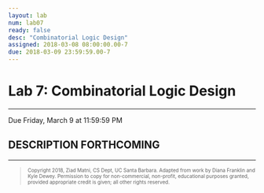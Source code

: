 ```yaml
---
layout: lab
num: lab07
ready: false
desc: "Combinatorial Logic Design"
assigned: 2018-03-08 08:00:00.00-7
due: 2018-03-09 23:59:59.00-7
---
```

<h1>Lab 7: Combinatorial Logic Design</h1>
<hr>
<p>Due Friday, March 9 at 11:59:59 PM</p>

<h2>DESCRIPTION FORTHCOMING</h2>
    
<hr>
<blockquote>
  <p><font size="1">
  Copyright 2018, Ziad Matni, CS Dept, UC Santa Barbara. Adapted from work by Diana Franklin and Kyle Dewey. Permission to copy for non-commercial, non-profit, educational purposes granted, provided appropriate credit is given;  all other rights reserved.
  </font></p>
</blockquote>
